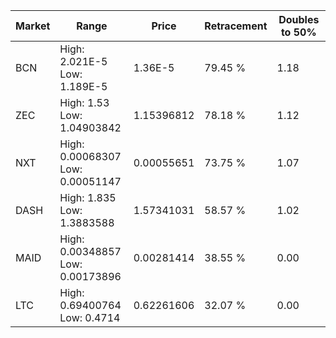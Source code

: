 | Market | Range | Price| Retracement | Doubles to 50% |
| --- | --- | --- | --- | --- |
| BCN | High: 2.021E-5<br />Low: 1.189E-5 | 1.36E-5 | 79.45 % | 1.18 |
| ZEC | High: 1.53<br />Low: 1.04903842 | 1.15396812 | 78.18 % | 1.12 |
| NXT | High: 0.00068307<br />Low: 0.00051147 | 0.00055651 | 73.75 % | 1.07 |
| DASH | High: 1.835<br />Low: 1.3883588 | 1.57341031 | 58.57 % | 1.02 |
| MAID | High: 0.00348857<br />Low: 0.00173896 | 0.00281414 | 38.55 % | 0.00 |
| LTC | High: 0.69400764<br />Low: 0.4714 | 0.62261606 | 32.07 % | 0.00 |
